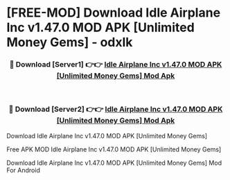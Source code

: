 # [FREE-MOD] Download Idle Airplane Inc v1.47.0 MOD APK [Unlimited Money Gems] - odxlk


<div align="center">
<h3>🔴 Download [Server1] 👉👉 <a href="https://apk-comot.site?title=Idle_Airplane_Inc_v1.47.0_MOD_APK_[Unlimited_Money_Gems]">Idle Airplane Inc v1.47.0 MOD APK [Unlimited Money Gems] Mod Apk</a></h3><br>

<h3>🔴 Download [Server2] 👉👉 <a href="https://apk-comot.site?title=Idle_Airplane_Inc_v1.47.0_MOD_APK_[Unlimited_Money_Gems]">Idle Airplane Inc v1.47.0 MOD APK [Unlimited Money Gems] Mod Apk</a></h3>
</div>



Download Idle Airplane Inc v1.47.0 MOD APK [Unlimited Money Gems] 

Free APK MOD Idle Airplane Inc v1.47.0 MOD APK [Unlimited Money Gems] 

Download Idle Airplane Inc v1.47.0 MOD APK [Unlimited Money Gems] Mod For Android
